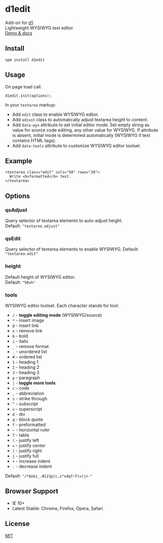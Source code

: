 # d1edit

Add-on for [d1](https://github.com/vvvkor/d1).  
Lightweight WYSIWYG text editor.  
[Demo & docs](http://vadimkor.ru/projects/d1#edit)

## Install

```
npm install d1edit
```

## Usage

On page load call:
```
d1edit.init(options);
```

In your ``textarea`` markup:
* Add ``edit`` class to enable WYSIWYG editor.
* Add ``adjust`` class to automatically adjust textarea height to content.
* Add ``data-wys`` attribute to set initial editor mode. Set empty string as value for source code editing, any other value for WYSIWYG. If attribute is absent, initial mode is determined automatically (WYSIWYG if text contains HTML tags).
* Add ``data-tools`` attribute to customize WYSIWYG editor toolset.

## Example

```
<textarea class="edit" cols="50" rows="20">
  Write <b>formatted</b> text.
</textarea>
```

## Options

### qsAdjust

Query selector of textarea elements to auto-adjust height.  
Default: ``"textarea.adjust"``

### qsEdit

Query selector of textarea elements to enable WYSIWYG.  Default: ``"textarea.edit"``

### height

Default height of WYSIWYG editor.  
Default: ``"50vh"``

### tools

WYSIWYG editor toolset. 
Each character stands for tool:

* ``/`` - **toggle editing mode** (WYSIWYG/source)
* ``*`` - insert image
* ``@`` - insert link
* ``x`` - remove link
* ``b`` - bold
* ``i`` - italic
* ``_`` - remove format
* ``.`` - unordered list
* ``#`` - ordered list
* ``1`` - heading 1
* ``2`` - heading 2
* ``3`` - heading 3
* ``p`` - paragraph
* ``|`` - **toggle more tools**
* ``c`` - code
* ``,`` - abbreviation
* ``s`` - strike through
* ``^`` - subscript
* ``v`` - superscript
* ``d`` - div
* ``q`` - block quote
* ``f`` - preformatted
* ``~`` - horizontal ruler
* ``T`` - table
* ``(`` - justify left
* ``=`` - justify center
* ``)`` - justify right
* ``j`` - justify full
* ``+`` - increase indent
* ``-`` - decrease indent
 
Default: ``"/*@xbi_.#123p|c,s^vdqf~T(=)j+-"``

## Browser Support

* IE 10+
* Latest Stable: Chrome, Firefox, Opera, Safari

## License

[MIT](./LICENSE)

